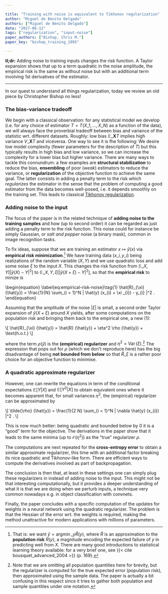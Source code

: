 ```yaml
---

title: "Training with noise is equivalent to Tikhonov regularization"
author: "Miguel de Benito Delgado"
authors: ["Miguel de Benito Delgado"]
date: "2017-06-12"
tags: ["regularization", "input-noise"]
paper_authors: ["Bishop, Chris M."]
paper_key: "bishop_training_1995"

---
```



**tl;dr:** Adding noise to training inputs changes the risk function. A Taylor 
expansion shows that up to a term quadratic in the noise amplitude, the 
empirical risk is the same as without noise but with an additional term 
involving 1st derivatives of the estimator.

---

In our quest to understand all things regularization, today we review an old 
piece by Christopher Bishop no less!

### The bias-variance tradeoff

We begin with a classical observation: for any statistical model we develop 
(i.e. for any choice of estimator $T = T (X\_{1}, \ldots, X\_{N})$ as a 
function of the data), we will always face the proverbial tradeoff between bias 
and variance of the statistic wrt. different datasets. Roughly: low bias 
$\mathbb{E}\_{\mathbf{X}} T$ implies high variance $V\_{\mathbf{X}} T$ and 
viceversa. One way to see it is fhe following: We desire low model complexity 
(fewer parameters for the description of $T$) but this typically results in 
high bias and low variance, so we can increase the complexity for a lower bias 
but higher variance. There are many ways to tackle this connundrum: a few 
examples are **structural stabilization** to reduce the bias, **ensembling** of 
poor (*weak*) estimators to reduce the variance, or **regularization** of the 
objective function to achieve the same goal. The latter consists in adding a 
penalty term to the risk which *regularizes* the estimator in the sense that 
the problem of computing a good estimator from the data becomes well-posed, 
i.e. it depends smoothly on the training set. This leads to classical [Tikhonov 
regularization](en.wikipedia.org/tikhonov_regularization).

### Adding noise to the input

The focus of the paper is in the related technique of **adding noise to the 
training samples** and how (up to second order) it can be regarded as just 
adding a penalty term to the risk function. This noise could for instance be 
simply Gaussian, or *salt and pepper* noise (a binary mask), common in image 
recognition tasks.

To fix ideas, suppose that we are training an estimator $x \mapsto \hat{y} 
(x)$ via **empirical risk minimization**.[^1] We have training data $(x\_{i}, 
y\_{i})$ being realizations of the random variable $(X, Y)$ and we use 
quadratic loss and add some noise $\xi$ to the input $X$. This changes the risk 
function from $\mathbb{E}\_{X, Y} [| \hat{y} (X) - Y |^2]$ to $\mathbb{E}\_{X, 
Y, \xi} [| \hat{y} (X + \xi) - Y |^2]$, so that the **empirical risk** to 
minize is

\begin{equation}
  \label{eq:empirical-risk-noise}\tag{1} \hat{R}\_{\xi} (\hat{y}) =
  \frac{1}{N}  \sum\_{i = 1}^N | \hat{y} (x\_{i} + \xi \_{i}) - y\_{i} |^2 .
\end{equation}

Assuming that the amplitude of the noise $| \xi |$ is small, a second order 
Taylor expansion of $\hat{y} (X + \xi)$ around $X$ yields, after some 
computations on the population risk and bringing them back to the empirical 
one, a new (1):

\\[ \hat{R}\_{\xi} (\hat{y}) = \hat{R} (\hat{y}) + \eta^2 \rho (\hat{y}) +
   \text{h.o.t.} \\]

where the term $\rho (\hat{y})$ is the **(empirical) regularizer** and $\eta^2 
=\operatorname{Var} (\xi)$.[^2] The expression that pops out for $\rho$ (which 
we don't reproduce here) has the big disadvantage of being **not bounded from 
below** so that $\hat{R}\_{\xi}$ is a rather poor choice for an objective 
function to minimise.

### A quadratic approximate regularizer

However, one can rewrite the equations in term of the conditional expectations 
$\mathbb{E} [Y|X]$ and $\mathbb{E} [Y^2 |X]$ to obtain equivalent ones where it 
becomes apparent that, for small variances $\eta^2$, the (empirical) 
regularizer can be approximated by

\\[ \tilde{\rho} (\hat{y}) = \frac{1}{2 N}  \sum\_{i = 1}^N \| \nabla \hat{y}
   (x\_{i}) \|^2 . \\]

This is now much better: being quadratic and bounded below by 0 it is a 
“good” term for the objective. The derivations in the paper show that it 
leads to the same minima (up to $\mathcal{O} (\eta^2)$) as the “true” 
regularizer $\rho$.

The computations are next repeated for the **cross-entropy error** to obtain a 
similar approximate regularizer, this time with an additional factor breaking 
its nice quadratic and Tikhonov-like form. There are efficient ways to compute 
the derivatives involved as part of backpropagation.

The conclusion is then that, at least in these settings one can simply plug 
these regularizers in instead of adding noise to the input. This might not be 
that interesting computationally, but it provides a deeper understanding of 
what it is that we are doing when we perturb inputs, a technique very common 
nowadays e.g. in object classification with convnets.

Finally, the paper concludes with a specific computation of the updates for 
weights in a neural network using the quadratic regularizer. The problem is 
that the Hessian of the error wrt. the weights is required, making the method 
unattractive for modern applications with millions of parameters.


[^1]:  That is: we want $\hat{y} =\operatorname{argmin}\_{y}  \hat{R} (y)$, where $\hat{R}$ is an approximation to the **population risk** $R (y)$, a magnitude encoding the expected failure of $y$ in predicting well from $X$. There are many good introductions to statistical learning theory available: for a very brief one, see {{< cite bousquet_advanced_2004 >}} (p. 169).
[^2]: Note that we are omitting all population quantities here for brevity, but the regularizer is computed for the true expected error (population risk), then approximated using the sample data. The paper is actually a bit confusing in this respect since it tries to gather both population and sample quantities under one notation.

